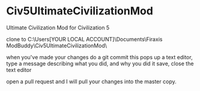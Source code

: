 # Civ5UltimateCivilizationMod
Ultimate Civilization Mod for Civilization 5

clone to C:\Users\[YOUR LOCAL ACCOUNT]\Documents\Firaxis ModBuddy\Civ5UltimateCivilizationMod\

when you've made your changes do a git commit
this pops up a text editor, type a message describing what you did, and why you did it save, close the text editor

open a pull request and I will pull your changes into the master copy.
